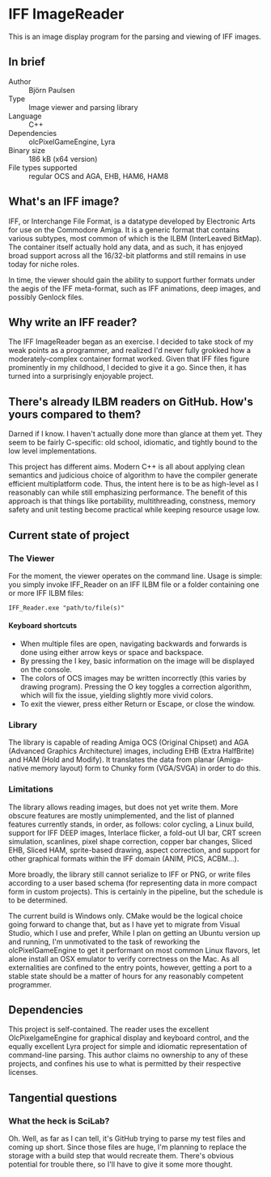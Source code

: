 # IFF ImageReader

This is an image display program for the parsing and viewing of IFF images.

## In brief

<dl>
  <dt>Author</dt> <dd>Björn Paulsen</dd>
  <dt>Type</dt> <dd>Image viewer and parsing library</dd>
  <dt>Language</dt> <dd>C++</dd>
  <dt>Dependencies</dt> <dd>olcPixelGameEngine, Lyra</dd>
  <dt>Binary size</dt> <dd>186 kB (x64 version)</dd>
  <dt>File types supported</dt> <dd>regular OCS and AGA, EHB, HAM6, HAM8</dd>
</dl>

## What's an IFF image?

IFF, or Interchange File Format, is a datatype developed by Electronic Arts for use on the Commodore Amiga. It is a generic format that contains various subtypes, most common of which is the ILBM (InterLeaved BitMap). The container itself actually hold any data, and as such, it has enjoyed broad support across all the 16/32-bit platforms and still remains in use today for niche roles.

In time, the viewer should gain the ability to support further formats under the aegis of the IFF meta-format, such as IFF animations, deep images, and possibly Genlock files.

## Why write an IFF reader?

The IFF ImageReader began as an exercise. I decided to take stock of my weak points as a programmer, and realized I'd never fully grokked how a moderately-complex container format worked. Given that IFF files figure prominently in my childhood, I decided to give it a go. Since then, it has turned into a surprisingly enjoyable project.

## There's already ILBM readers on GitHub. How's yours compared to them?

Darned if I know. I haven't actually done more than glance at them yet. They seem to be fairly C-specific: old school, idiomatic, and tightly bound to the low level implementations. 

This project has different aims. Modern C++ is all about applying clean semantics and judicious choice of algorithm to have the compiler generate efficient multiplatform code.  Thus, the intent here is to be as high-level as I reasonably can while still emphasizing performance. The benefit of this approach is that things like portability, multithreading, constness, memory safety and unit testing become practical while keeping resource usage low.   

## Current state of project

### The Viewer

For the moment, the viewer operates on the command line. Usage is simple: you simply invoke IFF_Reader on an IFF ILBM file or a folder containing one or more IFF ILBM files:

`IFF_Reader.exe "path/to/file(s)"`

#### Keyboard shortcuts 

* When multiple files are open, navigating backwards and forwards is done using either arrow keys or space and backspace. 
* By pressing the I key, basic information on the image will be displayed on the console. 
* The colors of OCS images may be written incorrectly (this varies by drawing program). Pressing the O key toggles a correction algorithm, which will fix the issue, yielding slightly more vivid colors.
* To exit the viewer, press either Return or Escape, or close the window.

### Library

The library is capable of reading Amiga OCS (Original Chipset) and AGA (Advanced Graphics Architecture) images, including EHB (Extra HalfBrite) and HAM (Hold and Modify). It translates the data from planar (Amiga-native memory layout) form to Chunky form (VGA/SVGA) in order to do this. 

### Limitations

The library allows reading images, but does not yet write them. More obscure features are mostly unimplemented, and the list of planned features currently stands, in order, as follows: color cycling, a Linux build, support for IFF DEEP images, Interlace flicker, a fold-out UI bar, CRT screen simulation, scanlines, pixel shape correction, copper bar changes, Sliced EHB, Sliced HAM, sprite-based drawing, aspect correction, and support for other graphical formats within the IFF domain (ANIM, PICS, ACBM...). 

More broadly, the library still cannot serialize to IFF or PNG, or write files according to a user based schema (for representing data in more compact form in custom projects). This is certainly in the pipeline, but the schedule is to be determined.

The current build is Windows only. CMake would be the logical choice going forward to change that, but as I have yet to migrate from Visual Studio, which I use and prefer, While I plan on getting an Ubuntu version up and running, I'm unmotivated to the task of reworking the olcPixelGameEngine to get it performant on most common Linux flavors, let alone install an OSX emulator to verify correctness on the Mac. As all externalities are confined to the entry points, however, getting a port to a stable state should be a matter of hours for any reasonably competent programmer.

## Dependencies

This project is self-contained. The reader uses the excellent OlcPixelgameEngine for graphical display and keyboard control, and the equally excellent Lyra project for simple and idiomatic representation of command-line parsing. This author claims no ownership to any of these projects, and confines his use to what is permitted by their respective licenses. 

## Tangential questions

### What the heck is SciLab?

Oh. Well, as far as I can tell, it's GitHub trying to parse my test files and coming up short. Since those files are huge, I'm planning to replace the storage with a build step that would recreate them. There's obvious potential for trouble there, so I'll have to give it some more thought.
